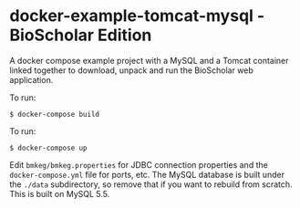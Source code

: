 # docker-example-tomcat-mysql - BioScholar Edition

A docker compose example project with a MySQL and a Tomcat container linked together to download, unpack and run the BioScholar web application. 

To run: 

	$ docker-compose build

To run: 

	$ docker-compose up

Edit `bmkeg/bmkeg.properties` for JDBC connection properties and the `docker-compose.yml` file for ports, etc.
The MySQL database is built under the `./data` subdirectory, so remove that if you want to rebuild from scratch. 
This is built on MySQL 5.5.
